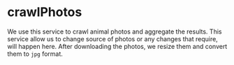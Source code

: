 # crawlPhotos

We use this service to crawl animal photos and aggregate the results. This service allow us to change source of photos or any changes that require, will happen here. After downloading the photos, we resize them and convert them to `jpg` format.

